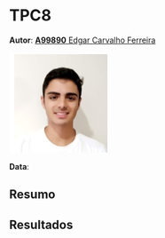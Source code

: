 # TPC8

**Autor**: [**A99890** Edgar Carvalho Ferreira](https://www.github.com/Edegare)

![Foto](../MinhaFoto.png)

**Data**:

## Resumo

## Resultados

